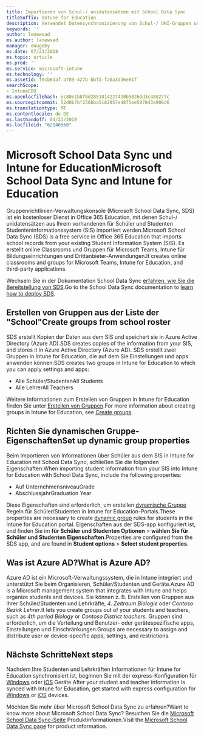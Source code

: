 ```yaml
---
title: Importieren von Schul-/ unidatensätzen mit School Data Sync
titleSuffix: Intune for Education
description: Verwendet Datensynchronisierung von Schul-/ UNI-Gruppen und Benutzer in Azure AD zu importieren.
keywords: ''
author: lenewsad
ms.author: lanewsad
manager: dougeby
ms.date: 07/23/2018
ms.topic: article
ms.prod: ''
ms.service: microsoft-intune
ms.technology: ''
ms.assetid: f9cb6daf-a789-427b-bbfd-fa0a3d36e01f
searchScope:
- IntuneEDU
ms.openlocfilehash: ec80e1b8f8d2851814227420b5026dd3c488277c
ms.sourcegitcommit: 52d0b7bf230bba5182057e4875ee507843a906d6
ms.translationtype: MT
ms.contentlocale: de-DE
ms.lasthandoff: 04/23/2019
ms.locfileid: "62146560"
---
```

# <a name="microsoft-school-data-sync-and-intune-for-education"></a><span data-ttu-id="75bd4-103">Microsoft School Data Sync und Intune for Education</span><span class="sxs-lookup"><span data-stu-id="75bd4-103">Microsoft School Data Sync and Intune for Education</span></span>

<span data-ttu-id="75bd4-104">Gruppenrichtlinien-Verwaltungskonsole (Microsoft School Data Sync, SDS) ist ein kostenloser Dienst in Office 365 Education, mit denen Schul-/ unidatensätzen aus Ihrem vorhandenen für Schüler und Studenten Studenteninformationssystem (SIS) importiert werden.</span><span class="sxs-lookup"><span data-stu-id="75bd4-104">Microsoft School Data Sync (SDS) is a free service in Office 365 Education that imports school records from your existing Student Information System (SIS).</span></span> <span data-ttu-id="75bd4-105">Es erstellt online Classrooms und Gruppen für Microsoft Teams, Intune für Bildungseinrichtungen und Drittanbieter-Anwendungen.</span><span class="sxs-lookup"><span data-stu-id="75bd4-105">It creates online classrooms and groups for Microsoft Teams, Intune for Education, and third-party applications.</span></span>  

<span data-ttu-id="75bd4-106">Wechseln Sie in der Dokumentation School Data Sync [erfahren, wie Sie die Bereitstellung von SDS](https://support.office.com/article/Overview-of-School-Data-Sync-and-Classroom-f3d1147b-4ade-4905-8518-508e729f2e91).</span><span class="sxs-lookup"><span data-stu-id="75bd4-106">Go to the School Data Sync documentation to [learn how to deploy SDS](https://support.office.com/article/Overview-of-School-Data-Sync-and-Classroom-f3d1147b-4ade-4905-8518-508e729f2e91).</span></span> 

## <a name="create-groups-from-school-roster"></a><span data-ttu-id="75bd4-107">Erstellen von Gruppen aus der Liste der "School"</span><span class="sxs-lookup"><span data-stu-id="75bd4-107">Create groups from school roster</span></span>
<span data-ttu-id="75bd4-108">SDS erstellt Kopien der Daten aus dem SIS und speichert sie in Azure Active Directory (Azure AD).</span><span class="sxs-lookup"><span data-stu-id="75bd4-108">SDS creates copies of the information from your SIS, and stores it in Azure Active Directory (Azure AD).</span></span> <span data-ttu-id="75bd4-109">SDS erstellt zwei Gruppen in Intune for Education, die auf dem Sie Einstellungen und apps anwenden können:</span><span class="sxs-lookup"><span data-stu-id="75bd4-109">SDS creates two groups in Intune for Education to which you can apply settings and apps:</span></span>

* <span data-ttu-id="75bd4-110">Alle Schüler/Studenten</span><span class="sxs-lookup"><span data-stu-id="75bd4-110">All Students</span></span>
* <span data-ttu-id="75bd4-111">Alle Lehrer</span><span class="sxs-lookup"><span data-stu-id="75bd4-111">All Teachers</span></span>

<span data-ttu-id="75bd4-112">Weitere Informationen zum Erstellen von Gruppen in Intune for Education finden Sie unter [Erstellen von Gruppen](create-groups.md).</span><span class="sxs-lookup"><span data-stu-id="75bd4-112">For more information about creating groups in Intune for Education, see [Create groups](create-groups.md).</span></span>  

## <a name="set-up-dynamic-group-properties"></a><span data-ttu-id="75bd4-113">Richten Sie dynamischen Gruppe-Eigenschaften</span><span class="sxs-lookup"><span data-stu-id="75bd4-113">Set up dynamic group properties</span></span>
<span data-ttu-id="75bd4-114">Beim Importieren von Informationen über Schüler aus dem SIS in Intune for Education mit School Data Sync, schließen Sie die folgenden Eigenschaften:</span><span class="sxs-lookup"><span data-stu-id="75bd4-114">When importing student information from your SIS into Intune for Education with School Data Sync, include the following properties:</span></span>
*  <span data-ttu-id="75bd4-115">Auf Unternehmensniveau</span><span class="sxs-lookup"><span data-stu-id="75bd4-115">Grade</span></span> 
*  <span data-ttu-id="75bd4-116">Abschlussjahr</span><span class="sxs-lookup"><span data-stu-id="75bd4-116">Graduation Year</span></span>  

<span data-ttu-id="75bd4-117">Diese Eigenschaften sind erforderlich, um erstellen [dynamische Gruppe](create-groups.md#dynamic-groups) Regeln für Schüler/Studenten in Intune for Education-Portals.</span><span class="sxs-lookup"><span data-stu-id="75bd4-117">These properties are necessary to create [dynamic group](create-groups.md#dynamic-groups) rules for students in the Intune for Education portal.</span></span>  <span data-ttu-id="75bd4-118">Eigenschaften aus der SDS-app konfiguriert ist, und finden Sie im __für Schüler und Studenten Optionen__ > __wählen Sie für Schüler und Studenten Eigenschaften__.</span><span class="sxs-lookup"><span data-stu-id="75bd4-118">Properties are configured from the SDS app, and are found in  __Student options__ > __Select student properties__.</span></span>

## <a name="what-is-azure-ad"></a><span data-ttu-id="75bd4-119">Was ist Azure AD?</span><span class="sxs-lookup"><span data-stu-id="75bd4-119">What is Azure AD?</span></span>
<span data-ttu-id="75bd4-120">Azure AD ist ein Microsoft-Verwaltungssystem, die in Intune integriert und unterstützt Sie beim Organisieren, Schüler/Studenten und Geräte.</span><span class="sxs-lookup"><span data-stu-id="75bd4-120">Azure AD is a Microsoft management system that integrates with Intune and helps organize students and devices.</span></span> <span data-ttu-id="75bd4-121">Sie können z. B. Erstellen von Gruppen aus Ihrer Schüler/Studenten und Lehrkräfte, *4. Zeitraum Biologie* oder *Contoso Bezirk Lehrer*.</span><span class="sxs-lookup"><span data-stu-id="75bd4-121">It lets you create groups out of your students and teachers, such as *4th period Biology* or *Contoso District teachers*.</span></span> <span data-ttu-id="75bd4-122">Gruppen sind erforderlich, um die Verteilung und Benutzer- oder gerätespezifische apps, Einstellungen und Einschränkungen.</span><span class="sxs-lookup"><span data-stu-id="75bd4-122">Groups are necessary to assign and distribute user or device-specific apps, settings, and restrictions.</span></span>

## <a name="next-steps"></a><span data-ttu-id="75bd4-123">Nächste Schritte</span><span class="sxs-lookup"><span data-stu-id="75bd4-123">Next steps</span></span>   
<span data-ttu-id="75bd4-124">Nachdem Ihre Studenten und Lehrkräften Informationen für Intune for Education synchronisiert ist, beginnen Sie mit der express-Konfiguration für [Windows](edu-express-config-settings-windows.md) oder [iOS](edu-express-config-settings-ios.md) Geräte.</span><span class="sxs-lookup"><span data-stu-id="75bd4-124">After your student and teacher information is synced with Intune for Education, get started with express configuration for [Windows](edu-express-config-settings-windows.md) or [iOS](edu-express-config-settings-ios.md) devices.</span></span>  

<span data-ttu-id="75bd4-125">Möchten Sie mehr über Microsoft School Data Sync zu erfahren?</span><span class="sxs-lookup"><span data-stu-id="75bd4-125">Want to know more about Microsoft School Data Sync?</span></span> <span data-ttu-id="75bd4-126">Besuchen Sie die [Microsoft School Data Sync-Seite](https://sds.microsoft.com) Produktinformationen.</span><span class="sxs-lookup"><span data-stu-id="75bd4-126">Visit the [Microsoft School Data Sync page](https://sds.microsoft.com) for product information.</span></span> 
